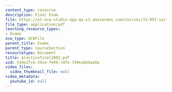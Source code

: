```yaml
---
content_type: resource
description: Final Exam
file: https://ol-ocw-studio-app-qa.s3.amazonaws.com/courses/15-057-systems-optimization-spring-2003/544e2fcb39cefe997dfe749ea6bdaa8a_practicefinal2002.pdf
file_type: application/pdf
learning_resource_types:
- Exams
ocw_type: OCWFile
parent_title: Exams
parent_type: CourseSection
resourcetype: Document
title: practicefinal2002.pdf
uid: 544e2fcb-39ce-fe99-7dfe-749ea6bdaa8a
video_files:
  video_thumbnail_file: null
video_metadata:
  youtube_id: null
---
```

